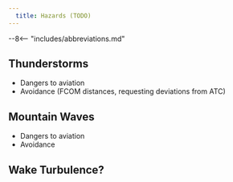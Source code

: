 ```yaml
---
  title: Hazards (TODO)
---
```


--8<-- "includes/abbreviations.md"

## Thunderstorms
- Dangers to aviation
- Avoidance (FCOM distances, requesting deviations from ATC)

## Mountain Waves
- Dangers to aviation
- Avoidance

## Wake Turbulence?